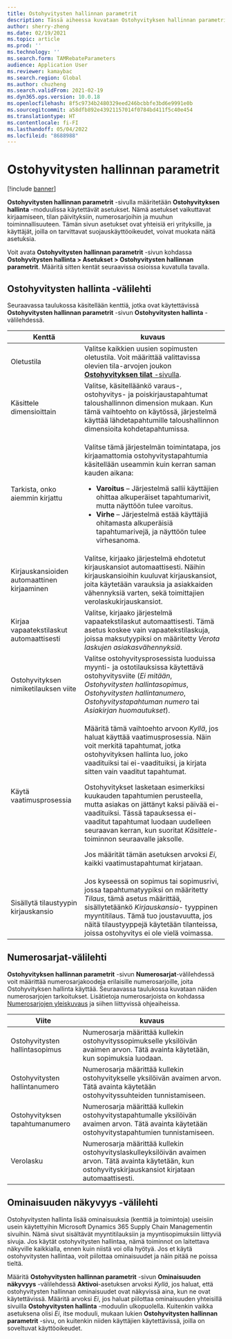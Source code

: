 ```yaml
---
title: Ostohyvitysten hallinnan parametrit
description: Tässä aiheessa kuvataan Ostohyvityksen hallinnan parametrit -sivua. Tällä sivulla on asetuksia, jotka vaikuttavat kirjaamiseen, tilan päivityksiin, numerosarjoihin ja muuhun toiminnallisuuteen.
author: sherry-zheng
ms.date: 02/19/2021
ms.topic: article
ms.prod: ''
ms.technology: ''
ms.search.form: TAMRebateParameters
audience: Application User
ms.reviewer: kamaybac
ms.search.region: Global
ms.author: chuzheng
ms.search.validFrom: 2021-02-19
ms.dyn365.ops.version: 10.0.18
ms.openlocfilehash: 8f5c9734b2480329eed246bcbbfe3bd6e9991e0b
ms.sourcegitcommit: a58dfb892e43921157014f0784bd411f5c40e454
ms.translationtype: HT
ms.contentlocale: fi-FI
ms.lasthandoff: 05/04/2022
ms.locfileid: "8688988"
---
```

# <a name="rebate-management-parameters"></a>Ostohyvitysten hallinnan parametrit

[!include [banner](../includes/banner.md)]

**Ostohyvitysten hallinnan parametrit** -sivulla määritetään **Ostohyvityksen hallinta** -moduulissa käytettävät asetukset. Nämä asetukset vaikuttavat kirjaamiseen, tilan päivityksiin, numerosarjoihin ja muuhun toiminnallisuuteen. Tämän sivun asetukset ovat yhteisiä eri yrityksille, ja käyttäjät, joilla on tarvittavat suojauskäyttöoikeudet, voivat muokata näitä asetuksia.

Voit avata **Ostohyvitysten hallinnan parametrit** -sivun kohdassa **Ostohyvitysten hallinta \> Asetukset \> Ostohyvitysten hallinnan parametrit**. Määritä sitten kentät seuraavissa osioissa kuvatulla tavalla.

## <a name="rebate-management-tab"></a>Ostohyvitysten hallinta -välilehti

Seuraavassa taulukossa käsitellään kenttiä, jotka ovat käytettävissä **Ostohyvitysten hallinnan parametrit** -sivun **Ostohyvitysten hallinta** -välilehdessä.

| Kenttä | kuvaus |
|---|---|
| Oletustila | Valitse kaikkien uusien sopimusten oletustila. Voit määrittää valittavissa olevien tila-arvojen joukon [**Ostohyvityksen tilat** -sivulla](rebate-statuses.md). |
| Käsittele dimensioittain | Valitse, käsitelläänkö varaus-, ostohyvitys- ja poiskirjaustapahtumat taloushallinnon dimension mukaan. Kun tämä vaihtoehto on käytössä, järjestelmä käyttää lähdetapahtumille taloushallinnon dimensioita kohdetapahtumissa. |
| Tarkista, onko aiemmin kirjattu | <p>Valitse tämä järjestelmän toimintatapa, jos kirjaamattomia ostohyvitystapahtumia käsitellään useammin kuin kerran saman kauden aikana:</p><ul><li>**Varoitus** – Järjestelmä sallii käyttäjien ohittaa alkuperäiset tapahtumarivit, mutta näyttöön tulee varoitus.</li><li>**Virhe** – Järjestelmä estää käyttäjiä ohitamasta alkuperäisiä tapahtumarivejä, ja näyttöön tulee virhesanoma. |
| Kirjauskansioiden automaattinen kirjaaminen | Valitse, kirjaako järjestelmä ehdotetut kirjauskansiot automaattisesti. Näihin kirjauskansioihin kuuluvat kirjauskansiot, joita käytetään varauksia ja asiakkaiden vähennyksiä varten, sekä toimittajien verolaskukirjauskansiot. |
| Kirjaa vapaatekstilaskut automaattisesti | Valitse, kirjaako järjestelmä vapaatekstilaskut automaattisesti. Tämä asetus koskee vain vapaatekstilaskuja, joissa maksutyypiksi on määritetty *Verota laskujen asiakasvähennyksiä*. |
| Ostohyvityksen nimiketilauksen viite | Valitse ostohyvitysprosessista luoduissa myynti- ja ostotilauksissa käytettävä ostohyvitysviite (*Ei mitään*, *Ostohyvitysten hallintasopimus*, *Ostohyvitysten hallintanumero*, *Ostohyvitystapahtuman numero* tai *Asiakirjan huomautukset*). |
| Käytä vaatimusprosessia | <p>Määritä tämä vaihtoehto arvoon *Kyllä*, jos haluat käyttää vaatimusprosessia. Näin voit merkitä tapahtumat, jotka ostohyvityksen hallinta luo, joko vaadituiksi tai ei-vaadituiksi, ja kirjata sitten vain vaaditut tapahtumat.</p><p>Ostohyvitykset lasketaan esimerkiksi kuukauden tapahtumien perusteella, mutta asiakas on jättänyt kaksi päivää ei-vaadituiksi. Tässä tapauksessa ei-vaaditut tapahtumat luodaan uudelleen seuraavan kerran, kun suoritat *Käsittele*-toiminnon seuraavalle jaksolle.</p><p>Jos määrität tämän asetuksen arvoksi *Ei*, kaikki vaatimustapahtumat kirjataan.</p> |
| Sisällytä tilaustyypin kirjauskansio | Jos kyseessä on sopimus tai sopimusrivi, jossa tapahtumatyypiksi on määritetty *Tilaus*, tämä asetus määrittää, sisällytetäänkö *Kirjauskansio*- tyyppinen myyntitilaus. Tämä tuo joustavuutta, jos näitä tilaustyyppejä käytetään tilanteissa, joissa ostohyvitys ei ole vielä voimassa. |

## <a name="number-sequences-tab"></a>Numerosarjat-välilehti

**Ostohyvityksen hallinnan parametrit** -sivun **Numerosarjat**-välilehdessä voit määrittää numerosarjakoodeja erilaisille numerosarjoille, joita Ostohyvityksen hallinta käyttää. Seuraavassa taulukossa kuvataan näiden numerosarjojen tarkoitukset. Lisätietoja numerosarjoista on kohdassa [Numerosarjojen yleiskuvaus](../../fin-ops-core/fin-ops/organization-administration/number-sequence-overview.md) ja siihen liittyvissä ohjeaiheissa.

| Viite | kuvaus |
|---|---|
| Ostohyvitysten hallintasopimus | Numerosarja määrittää kullekin ostohyvityssopimukselle yksilöivän avaimen arvon. Tätä avainta käytetään, kun sopimuksia luodaan. |
| Ostohyvitysten hallintanumero | Numerosarja määrittää kullekin ostohyvitykselle yksilöivän avaimen arvon. Tätä avainta käytetään ostohyvityssuhteiden tunnistamiseen. |
| Ostohyvityksen tapahtumanumero | Numerosarja määrittää kullekin ostohyvitystapahtumalle yksilöivän avaimen arvon. Tätä avainta käytetään ostohyvitystapahtumien tunnistamiseen. |
| Verolasku | Numerosarja määrittää kullekin ostohyvityslaskulleyksilöivän avaimen arvon. Tätä avainta käytetään, kun ostohyvityskirjauskansiot kirjataan automaattisesti. |

## <a name="feature-visibility-tab"></a>Ominaisuuden näkyvyys -välilehti

Ostohyvitysten hallinta lisää ominaisuuksia (kenttiä ja toimintoja) useisiin usein käytettyihin Microsoft Dynamics 365 Supply Chain Managementin sivuihin. Nämä sivut sisältävät myyntitilauksiin ja myyntisopimuksiin liittyviä sivuja. Jos käytät ostohyvitysten hallintaa, nämä toiminnot on laitettava näkyville kaikkialla, ennen kuin niistä voi olla hyötyä. Jos et käytä ostohyvitysten hallintaa, voit piilottaa ominaisuudet ja näin pitää ne poissa tieltä.

Määritä **Ostohyvitysten hallinnan parametrit** -sivun **Ominaisuuden näkyvyys** -välilehdessä **Aktivoi**-asetuksen arvoksi *Kyllä*, jos haluat, että ostohyvitysten hallinnan ominaisuudet ovat näkyvissä aina, kun ne ovat käytettävissä. Määritä arvoksi *Ei*, jos haluat piilottaa ominaisuuden yhteisillä sivuilla **Ostohyvitysten hallinta** -moduulin ulkopuolella. Kuitenkin vaikka asetuksena olisi *Ei*, itse moduuli, mukaan lukien **Ostohyvitysten hallinnan parametrit** -sivu, on kuitenkin niiden käyttäjien käytettävissä, joilla on soveltuvat käyttöoikeudet.
